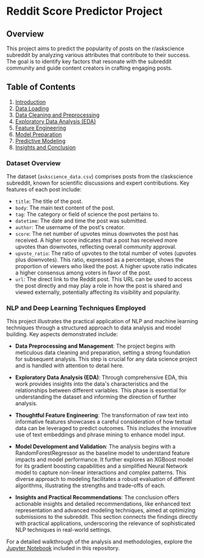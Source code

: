 # Reddit Score Predictor Project

## Overview
This project aims to predict the popularity of posts on the r/askscience subreddit by analyzing various attributes that contribute to their success. The goal is to identify key factors that resonate with the subreddit community and guide content creators in crafting engaging posts.

## Table of Contents
1. [Introduction](#introduction)
2. [Data Loading](#data-loading)
3. [Data Cleaning and Preprocessing](#data-cleaning-and-preprocessing)
4. [Exploratory Data Analysis (EDA)](#exploratory-data-analysis-eda)
5. [Feature Engineering](#feature-engineering)
6. [Model Preparation](#model-preparation)
7. [Predictive Modeling](#predictive-modeling)
8. [Insights and Conclusion](https://github.com/towardsNLP/Reddit-Score-Predictor/blob/main/RedditScorePredictor.ipynb#insights-and-conclusion)

### Dataset Overview
The dataset (`askscience_data.csv`) comprises posts from the r/askscience subreddit, known for scientific discussions and expert contributions. Key features of each post include:
- `title`: The title of the post.
- `body`: The main text content of the post.
- `tag`: The category or field of science the post pertains to.
- `datetime`: The date and time the post was submitted.
- `author`: The username of the post's creator.
- `score`: The net number of upvotes minus downvotes the post has received. A higher score indicates that a post has received more upvotes than downvotes, reflecting overall community approval.
- `upvote_ratio`: The ratio of upvotes to the total number of votes (upvotes plus downvotes). This ratio, expressed as a percentage, shows the proportion of viewers who liked the post. A higher upvote ratio indicates a higher consensus among voters in favor of the post.
- `url`: The direct link to the Reddit post. This URL can be used to access the post directly and may play a role in how the post is shared and viewed externally, potentially affecting its visibility and popularity.

### NLP and Deep Learning Techniques Employed

This project illustrates the practical application of NLP and machine learning techniques through a structured approach to data analysis and model building. Key aspects demonstrated include:

- **Data Preprocessing and Management**: The project begins with meticulous data cleaning and preparation, setting a strong foundation for subsequent analysis. This step is crucial for any data science project and is handled with attention to detail here.

- **Exploratory Data Analysis (EDA)**: Through comprehensive EDA, this work provides insights into the data's characteristics and the relationships between different variables. This phase is essential for understanding the dataset and informing the direction of further analysis.

- **Thoughtful Feature Engineering**: The transformation of raw text into informative features showcases a careful consideration of how textual data can be leveraged to predict outcomes. This includes the innovative use of text embeddings and phrase mining to enhance model input.

- **Model Development and Validation**: The analysis begins with a RandomForestRegressor as the baseline model to understand feature impacts and model performance. It further explores an XGBoost model for its gradient boosting capabilities and a simplified Neural Network model to capture non-linear interactions and complex patterns. This diverse approach to modeling facilitates a robust evaluation of different algorithms, illustrating the strengths and trade-offs of each.

- **Insights and Practical Recommendations**: The conclusion offers actionable insights and detailed recommendations, like enhanced text representation and advanced modeling techniques, aimed at optimizing submissions to the subreddit. This section connects the findings directly with practical applications, underscoring the relevance of sophisticated NLP techniques in real-world settings.


For a detailed walkthrough of the analysis and methodologies, explore the [Jupyter Notebook](https://github.com/towardsNLP/Reddit-Score-Predictor/blob/main/RedditScorePredictor.ipynb) included in this repository.

